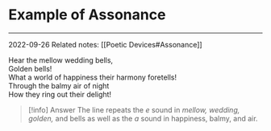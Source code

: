# Example of Assonance
---
2022-09-26
Related notes: [[Poetic Devices#Assonance]]

Hear the mellow wedding bells,  
Golden bells!  
What a world of happiness their harmony foretells!  
Through the balmy air of night  
How they ring out their delight!


> [!info] Answer
> The line repeats the _e_ sound in _mellow, wedding, golden,_ and bells as well as the _a_ sound in happiness, balmy, and air.
